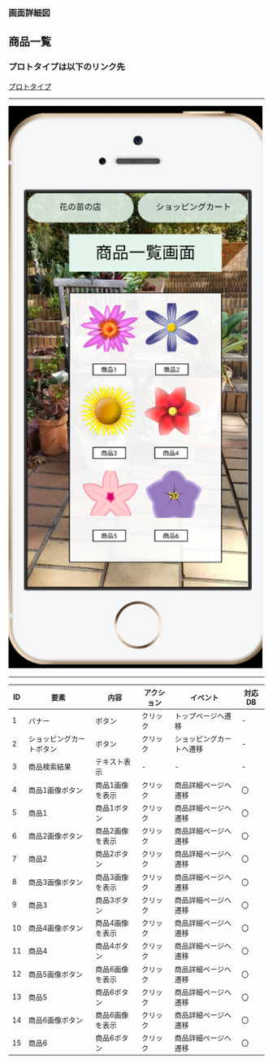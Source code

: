 ### 画面詳細図
## 商品一覧
### プロトタイプは以下のリンク先
[プロトタイプ](https://www.figma.com/file/VJI5tFHuxtvea72OrQdPMq/Untitled?node-id=4%3A2)
*****
<img src=../img/商品一覧.PNG width="500">

*****

| ID | 要素 | 内容 | アクション | イベント | 対応DB |
|----|------|-------|----------|----------|--------|
|1   |バナー|ボタン|クリック|トップページへ遷移|-     |  
|2   |ショッピングカートボタン|ボタン|クリック|ショッピングカートへ遷移|-     |  
|3   |商品検索結果|テキスト表示|-        |-       |-     |  
|4   |商品1画像ボタン|商品1画像を表示|クリック|商品詳細ページへ遷移|〇|  
|5   |商品1|商品1ボタン|クリック|商品詳細ページへ遷移|〇|  
|6   |商品2画像ボタン|商品2画像を表示|クリック|商品詳細ページへ遷移|〇|  
|7   |商品2|商品2ボタン|クリック|商品詳細ページへ遷移|〇|  
|8   |商品3画像ボタン|商品3画像を表示|クリック|商品詳細ページへ遷移|〇|  
|9   |商品3|商品3ボタン|クリック|商品詳細ページへ遷移|〇|  
|10  |商品4画像ボタン|商品4画像を表示|クリック|商品詳細ページへ遷移|〇|  
|11  |商品4|商品4ボタン|クリック|商品詳細ページへ遷移|〇|  
|12  |商品5画像ボタン|商品6画像を表示|クリック|商品詳細ページへ遷移|〇|  
|13  |商品5|商品6ボタン|クリック|商品詳細ページへ遷移|〇|  
|14  |商品6画像ボタン|商品6画像を表示|クリック|商品詳細ページへ遷移|〇|  
|15  |商品6|商品6ボタン|クリック|商品詳細ページへ遷移|〇|  
